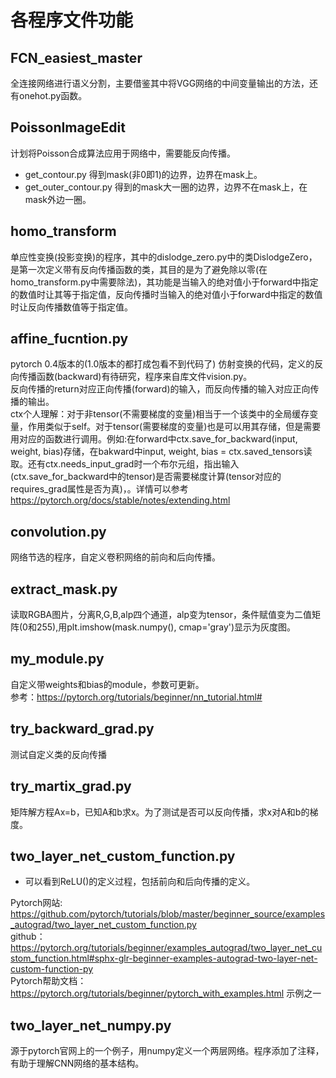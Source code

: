 # 各程序文件功能
 
## FCN_easiest_master
全连接网络进行语义分割，主要借鉴其中将VGG网络的中间变量输出的方法，还有onehot.py函数。  
## PoissonImageEdit
计划将Poisson合成算法应用于网络中，需要能反向传播。
* get_contour.py 得到mask(非0即1)的边界，边界在mask上。
* get_outer_contour.py 得到的mask大一圈的边界，边界不在mask上，在mask外边一圈。
## homo_transform
单应性变换(投影变换)的程序，其中的dislodge_zero.py中的类DislodgeZero，是第一次定义带有反向传播函数的类，其目的是为了避免除以零(在homo_transform.py中需要除法)，其功能是当输入的绝对值小于forward中指定的数值时让其等于指定值，反向传播时当输入的绝对值小于forward中指定的数值时让反向传播数值等于指定值。
## affine_fucntion.py
pytorch 0.4版本的(1.0版本的都打成包看不到代码了) 仿射变换的代码，定义的反向传播函数(backward)有待研究，程序来自库文件vision.py。  
反向传播的return对应正向传播(forward)的输入，而反向传播的输入对应正向传播的输出。    
ctx个人理解：对于非tensor(不需要梯度的变量)相当于一个该类中的全局缓存变量，作用类似于self。对于tensor(需要梯度的变量)也是可以用其存储，但是需要用对应的函数进行调用。例如:在forward中ctx.save_for_backward(input, weight, bias)存储，在bakward中input, weight, bias = ctx.saved_tensors读取。还有ctx.needs_input_grad时一个布尔元组，指出输入(ctx.save_for_backward中的tensor)是否需要梯度计算(tensor对应的requires_grad属性是否为真)，。详情可以参考 https://pytorch.org/docs/stable/notes/extending.html  
## convolution.py
网络节选的程序，自定义卷积网络的前向和后向传播。  
## extract_mask.py
读取RGBA图片，分离R,G,B,alp四个通道，alp变为tensor，条件赋值变为二值矩阵(0和255),用plt.imshow(mask.numpy(), cmap='gray')显示为灰度图。 
## my_module.py
自定义带weights和bias的module，参数可更新。  
参考：https://pytorch.org/tutorials/beginner/nn_tutorial.html#      
## try_backward_grad.py
测试自定义类的反向传播  
## try_martix_grad.py
矩阵解方程Ax=b，已知A和b求x。为了测试是否可以反向传播，求x对A和b的梯度。
## two_layer_net_custom_function.py
* 可以看到ReLU()的定义过程，包括前向和后向传播的定义。   

Pytorch网站: https://github.com/pytorch/tutorials/blob/master/beginner_source/examples_autograd/two_layer_net_custom_function.py    
github：https://pytorch.org/tutorials/beginner/examples_autograd/two_layer_net_custom_function.html#sphx-glr-beginner-examples-autograd-two-layer-net-custom-function-py    
Pytorch帮助文档：https://pytorch.org/tutorials/beginner/pytorch_with_examples.html 示例之一  
## two_layer_net_numpy.py  
源于pytorch官网上的一个例子，用numpy定义一个两层网络。程序添加了注释，有助于理解CNN网络的基本结构。
